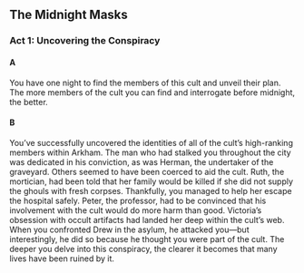 ## The Midnight Masks

### Act 1: Uncovering the Conspiracy

#### A

You have one night to find the members of this cult and unveil their plan. The more members of the cult you can find and interrogate before midnight, the better.

#### B

You’ve successfully uncovered the identities of all of the cult’s high-ranking members within Arkham. The man who had stalked you throughout the city was dedicated in his conviction, as was Herman, the undertaker of the graveyard. Others seemed to have been coerced to aid the cult. Ruth, the mortician, had been told that her family would be killed if she did not supply the ghouls with fresh corpses. Thankfully, you managed to help her escape the hospital safely. Peter, the professor, had to be convinced that his involvement with the cult would do more harm than good. Victoria’s obsession with occult artifacts had landed her deep within the cult’s web. When you confronted Drew in the asylum, he attacked you—but interestingly, he did so because he thought you were part of the cult. The deeper you delve into this conspiracy, the clearer it becomes that many lives have been ruined by it.
